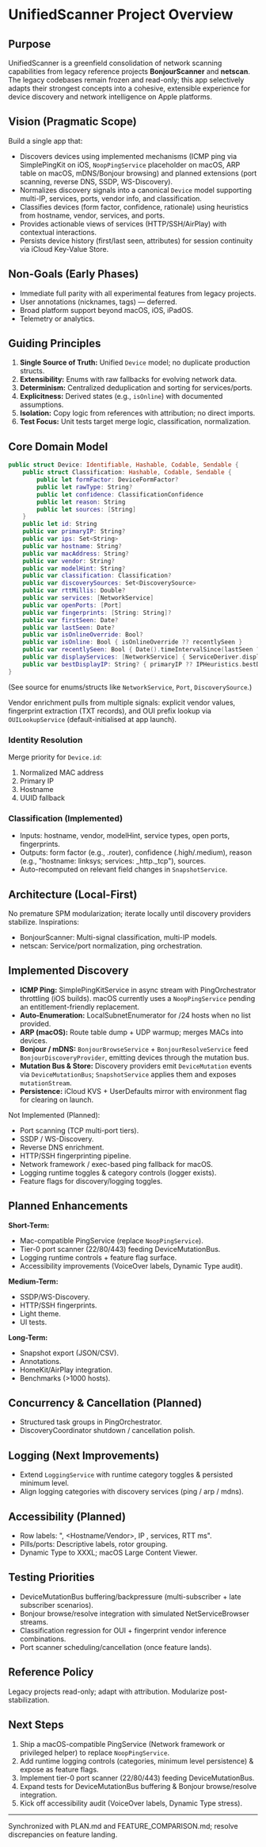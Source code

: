# UnifiedScanner Project Overview

## Purpose
UnifiedScanner is a greenfield consolidation of network scanning capabilities from legacy reference projects **BonjourScanner** and **netscan**. The legacy codebases remain frozen and read-only; this app selectively adapts their strongest concepts into a cohesive, extensible experience for device discovery and network intelligence on Apple platforms.

## Vision (Pragmatic Scope)
Build a single app that:
- Discovers devices using implemented mechanisms (ICMP ping via SimplePingKit on iOS, `NoopPingService` placeholder on macOS, ARP table on macOS, mDNS/Bonjour browsing) and planned extensions (port scanning, reverse DNS, SSDP, WS-Discovery).
- Normalizes discovery signals into a canonical `Device` model supporting multi-IP, services, ports, vendor info, and classification.
- Classifies devices (form factor, confidence, rationale) using heuristics from hostname, vendor, services, and ports.
- Provides actionable views of services (HTTP/SSH/AirPlay) with contextual interactions.
- Persists device history (first/last seen, attributes) for session continuity via iCloud Key-Value Store.

## Non-Goals (Early Phases)
- Immediate full parity with all experimental features from legacy projects.
- User annotations (nicknames, tags) — deferred.
- Broad platform support beyond macOS, iOS, iPadOS.
- Telemetry or analytics.

## Guiding Principles
1. **Single Source of Truth:** Unified `Device` model; no duplicate production structs.
2. **Extensibility:** Enums with raw fallbacks for evolving network data.
3. **Determinism:** Centralized deduplication and sorting for services/ports.
4. **Explicitness:** Derived states (e.g., `isOnline`) with documented assumptions.
5. **Isolation:** Copy logic from references with attribution; no direct imports.
6. **Test Focus:** Unit tests target merge logic, classification, normalization.

## Core Domain Model
```swift
public struct Device: Identifiable, Hashable, Codable, Sendable {
    public struct Classification: Hashable, Codable, Sendable {
        public let formFactor: DeviceFormFactor?
        public let rawType: String?
        public let confidence: ClassificationConfidence
        public let reason: String
        public let sources: [String]
    }
    public let id: String
    public var primaryIP: String?
    public var ips: Set<String>
    public var hostname: String?
    public var macAddress: String?
    public var vendor: String?
    public var modelHint: String?
    public var classification: Classification?
    public var discoverySources: Set<DiscoverySource>
    public var rttMillis: Double?
    public var services: [NetworkService]
    public var openPorts: [Port]
    public var fingerprints: [String: String]?
    public var firstSeen: Date?
    public var lastSeen: Date?
    public var isOnlineOverride: Bool?
    public var isOnline: Bool { isOnlineOverride ?? recentlySeen }
    public var recentlySeen: Bool { Date().timeIntervalSince(lastSeen ?? .distantPast) < DeviceConstants.onlineGraceInterval }
    public var displayServices: [NetworkService] { ServiceDeriver.displayServices(services: services, openPorts: openPorts) }
    public var bestDisplayIP: String? { primaryIP ?? IPHeuristics.bestDisplayIP(ips) }
}
```
(See source for enums/structs like `NetworkService`, `Port`, `DiscoverySource`.)

Vendor enrichment pulls from multiple signals: explicit vendor values, fingerprint extraction (TXT records), and OUI prefix lookup via `OUILookupService` (default-initialised at app launch).

### Identity Resolution
Merge priority for `Device.id`:
1. Normalized MAC address
2. Primary IP
3. Hostname
4. UUID fallback

### Classification (Implemented)
- Inputs: hostname, vendor, modelHint, service types, open ports, fingerprints.
- Outputs: form factor (e.g., .router), confidence (.high/.medium), reason (e.g., "hostname: linksys; services: _http._tcp"), sources.
- Auto-recomputed on relevant field changes in `SnapshotService`.

## Architecture (Local-First)
No premature SPM modularization; iterate locally until discovery providers stabilize. Inspirations:
- BonjourScanner: Multi-signal classification, multi-IP models.
- netscan: Service/port normalization, ping orchestration.

## Implemented Discovery
- **ICMP Ping:** SimplePingKitService in async stream with PingOrchestrator throttling (iOS builds). macOS currently uses a `NoopPingService` pending an entitlement-friendly replacement.
- **Auto-Enumeration:** LocalSubnetEnumerator for /24 hosts when no list provided.
- **ARP (macOS):** Route table dump + UDP warmup; merges MACs into devices.
- **Bonjour / mDNS:** `BonjourBrowseService` + `BonjourResolveService` feed `BonjourDiscoveryProvider`, emitting devices through the mutation bus.
- **Mutation Bus & Store:** Discovery providers emit `DeviceMutation` events via `DeviceMutationBus`; `SnapshotService` applies them and exposes `mutationStream`.
- **Persistence:** iCloud KVS + UserDefaults mirror with environment flag for clearing on launch.

Not Implemented (Planned):
- Port scanning (TCP multi-port tiers).
- SSDP / WS-Discovery.
- Reverse DNS enrichment.
- HTTP/SSH fingerprinting pipeline.
- Network framework / exec-based ping fallback for macOS.
- Logging runtime toggles & category controls (logger exists).
- Feature flags for discovery/logging toggles.

## Planned Enhancements
**Short-Term:**
- Mac-compatible PingService (replace `NoopPingService`).
- Tier-0 port scanner (22/80/443) feeding DeviceMutationBus.
- Logging runtime controls + feature flag surface.
- Accessibility improvements (VoiceOver labels, Dynamic Type audit).

**Medium-Term:**
- SSDP/WS-Discovery.
- HTTP/SSH fingerprints.
- Light theme.
- UI tests.

**Long-Term:**
- Snapshot export (JSON/CSV).
- Annotations.
- HomeKit/AirPlay integration.
- Benchmarks (>1000 hosts).

## Concurrency & Cancellation (Planned)
- Structured task groups in PingOrchestrator.
- DiscoveryCoordinator shutdown / cancellation polish.

## Logging (Next Improvements)
- Extend `LoggingService` with runtime category toggles & persisted minimum level.
- Align logging categories with discovery services (ping / arp / mdns).

## Accessibility (Planned)
- Row labels: "<FormFactor>, <Hostname/Vendor>, IP <BestIP>, <n> services, RTT <x>ms".
- Pills/ports: Descriptive labels, rotor grouping.
- Dynamic Type to XXXL; macOS Large Content Viewer.

## Testing Priorities
- DeviceMutationBus buffering/backpressure (multi-subscriber + late subscriber scenarios).
- Bonjour browse/resolve integration with simulated NetServiceBrowser streams.
- Classification regression for OUI + fingerprint vendor inference combinations.
- Port scanner scheduling/cancellation (once feature lands).

## Reference Policy
Legacy projects read-only; adapt with attribution. Modularize post-stabilization.

## Next Steps
1. Ship a macOS-compatible PingService (Network framework or privileged helper) to replace `NoopPingService`.
2. Add runtime logging controls (categories, minimum level persistence) & expose as feature flags.
3. Implement tier-0 port scanner (22/80/443) feeding DeviceMutationBus.
4. Expand tests for DeviceMutationBus buffering & Bonjour browse/resolve integration.
5. Kick off accessibility audit (VoiceOver labels, Dynamic Type stress).

---
Synchronized with PLAN.md and FEATURE_COMPARISON.md; resolve discrepancies on feature landing.
